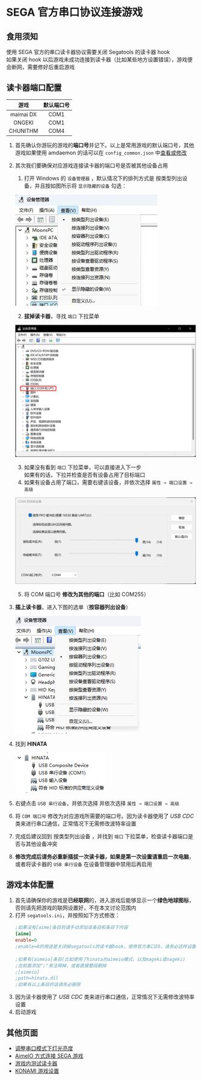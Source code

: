 # SEGA 官方串口协议连接游戏

## 食用须知
使用 SEGA 官方的串口读卡器协议需要关闭 Segatools 的读卡器 hook  
如果关闭 hook 以后游戏未成功连接到读卡器（比如某些地方设置错误），游戏便会断网，需要修好后重启游戏

## 读卡器端口配置

   |   游戏    | 默认端口号 |
   | :-------: | :--------: |
   | maimai DX |    COM1    |
   |  ONGEKI   |    COM1    |
   | CHUNITHM  |    COM4    |

1. 首先确认你游玩的游戏的**端口号**并记下。以上是常用游戏的默认端口号，其他游戏如果使用 amdaemon 的话可以在 `config_common.json` 中[查看或修改](com_port.md)

2. 其次我们要确保对应游戏连接读卡器的端口号是否被其他设备占用
   1. 打开 Windows 的 `设备管理器` ，默认情况下的排列方式是 按类型列出设备，并且按如图所示将 `显示隐藏的设备` 勾选：
   
   ![devmgr4](assets/devmgr4.png)
   
   2. **拔掉读卡器**，寻找 `端口` 下拉菜单

   ![devmgr3](assets/devmgr3.png)

   3. 如果没有看到 `端口` 下拉菜单，可以直接进入下一步  
   如果有的话，下拉并检查是否有设备占用了目标端口
   4. 如果有设备占用了端口，需要右键该设备，并依次选择 `属性 → 端口设置 → 高级`
   
   ![devmgr2](assets/devmgr2.png)
   
   5. 将 COM 端口号 **修改为其他的端口**（比如 COM255）
3. **插上读卡器**，进入下图的选单（**按容器列出设备**）
   
   ![devmgr0](<../assets/devmgr0.png>)

4. 找到 **HINATA** 
   
   ![devmgr1](<../assets/devmgr1.png>)

5. 右键点击 `USB 串行设备`，并依次选择 并依次选择 `属性 → 端口设置 → 高级`
6. 将 `COM 端口号` 修改为对应游戏所需要的端口号。因为读卡器使用了 *USB CDC* 类来进行串口通信，正常情况下无需修改波特率设置
7. 完成后建议回到 按类型列出设备 ，并找到 `端口` 下拉菜单，检查读卡器端口是否与其他设备冲突
8. **修改完成后请务必重新插拔一次读卡器，如果是第一次设置请重启一次电脑**，或者将读卡器的 `USB 串行设备` 在设备管理器中禁用后再启用


## 游戏本体配置
1. 首先请确保你的游戏是**已经联网**的，进入游戏后能够显示一个**绿色地球图标**，否则请先把游戏的联网设置好，不在本文讨论范围内
2. 打开 `segatools.ini`，并按照如下方式修改：
   ```ini
   ;如果没有[aime]条目则请手动添加该条目和条目下内容
   [aime]
   enable=0
   ;enable=0的用途是关闭掉segatools的读卡器hook，使用官方串口IO，请务必这样设置**

   ;如果有[aimeio]条目(比如使用了hinata的aimeio模式，以及mageki或nageki)
   ;在前面添加";"来注释掉，或者直接整段删掉
   ;[aimeio]
   ;path=hinata.dll
   ;如果有以上条目的话请务必删除
   ```
3. 因为读卡器使用了 *USB CDC* 类来进行串口通信，正常情况下无需修改波特率设置
4. 启动游戏

## 其他页面
* [调整串口模式下灯光亮度](../HCC/index.md)
* [AimeIO 方式连接 SEGA 游戏](aimeio.md)
* [游戏内测试读卡器](in_game_test.md)
* [KONAMI 游戏设置](../KONAMI/index.md)
